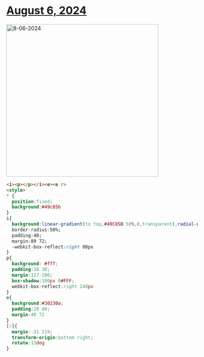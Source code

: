 # [August 6, 2024](https://cssbattle.dev/play/gC5yHJFfmhf4ZWOlQLc1)

<img src="https://firebasestorage.googleapis.com/v0/b/cssbattleapp.appspot.com/o/user%2Fe6YbeBahWNPT7VpE2rE2p85byxa2%2Ftargets%2Ftarget_PSFytoi@2x.png?alt=media" width="400" alt="8-06-2024" />

```html
<i><p></p></i><e><e r> 
<style>
* {
  position:fixed;
  background:#49c85b
}
i{
  background:linear-gradient(to top,#49C85B 50%,0,transparent),radial-gradient(#49C85B 32%,0,#30230A);radial-gradient(#49c85b 32%,0, 30230a);
  border-radius:50%;
  padding:40;
  margin:89 72;
  -webkit-box-reflect:right 80px
}
p{
  background: #fff;
  padding:18 30;
  margin:127-100;
  box-shadow:100px 0#FFF;
  webkit-box-reflect:right 240px
}
e{
  background:#30230a;
  padding:20 40;
  margin:40 72
}
[r]{
  margin:-31 119;
  transform-origin:bottom right;
  rotate:13deg
}

```
